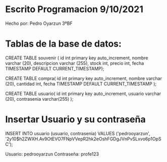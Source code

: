 # Escrito Programacion 9/10/2021
Hecho por: Pedro Oyarzun 3ºBF

# Tablas de la base de datos:
CREATE TABLE souvenir ( id int primary key auto_increment, nombre varchar (20), descripcion varchar (255), stock
int, precio int, fecha TIMESTAMP DEFAULT CURRENT_TIMESTAMP);

CREATE TABLE compra( id int primary key auto_increment, nombre varchar (20), cantidad int, fecha TIMESTAMP DEFAULT CURRENT_TIMESTAMP );

CREATE TABLE usuario( id int primary key auto_increment, usuario varchar (20), contrasenia varchar(255) );

# Insertar Usuario y su contraseña

INSERT INTO usuario (usuario, contrasenia) VALUES ('pedrooyarzun', '$2y$10$h2ZWXH.Av9OtEVO7FNpVVepR2hk2eOshFGDgJVnPvSLxvo6p1OpSC');

Usuario: pedrooyarzun
Contraseña: profe123
